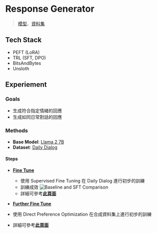 # Response Generator

> [模型](https://huggingface.co/hermeschen1116/response_generator_for_emotion_chat_bot)、[資料集](https://huggingface.co/datasets/hermeschen1116/daily_dialog_for_RG)

## Tech Stack

- PEFT (LoRA)
- TRL (SFT, DPO)
- BitsAndBytes
- Unsloth

## Experiement

### Goals

- 生成符合指定情緒的回應
- 生成如同日常對話的回應

### Methods

- **Base Model**: [Llama 2 7B](https://huggingface.co/unsloth/llama-2-7b-bnb-4bit)
- **Dataset**: [Daily Dialog](https://huggingface.co/datasets/li2017dailydialog/daily_dialog)

#### Steps

- [**Fine Tune**](https://github.com/hermeschen1116/chat-bot/blob/docs/complete_docs/src/model/docs/README_RG_SFT.md)

  - 使用 Supervised Fine Tuning 在 Daily Dialog 進行初步的訓練
  - 訓練成效
    ![Baseline and SFT Comparison](./image/baseline-sft-comparison.png)
  - 詳細可參考[**此頁面**](https://github.com/hermeschen1116/chat-bot/blob/docs/complete_docs/src/model/docs/README_RG_SFT.md)

- [**Further Fine Tune**](https://github.com/hermeschen1116/chat-bot/blob/docs/complete_docs/src/model/docs/README_RG_DPO.md)

- 使用 Direct Preference Optimization 在合成資料集上進行初步的訓練
- 詳細可參考[**此頁面**](https://github.com/hermeschen1116/chat-bot/blob/docs/complete_docs/src/model/docs/README_RG_DPO.md)
